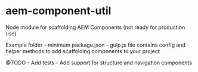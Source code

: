 # aem-component-util
Node module for scaffolding AEM Components (not ready for production use)

Example folder
    - minimum package.json
    - gulp.js file contains config and helper methods to add scaffolding components to your project

@TODO
    - Add tests
    - Add support for structure and navigation components
